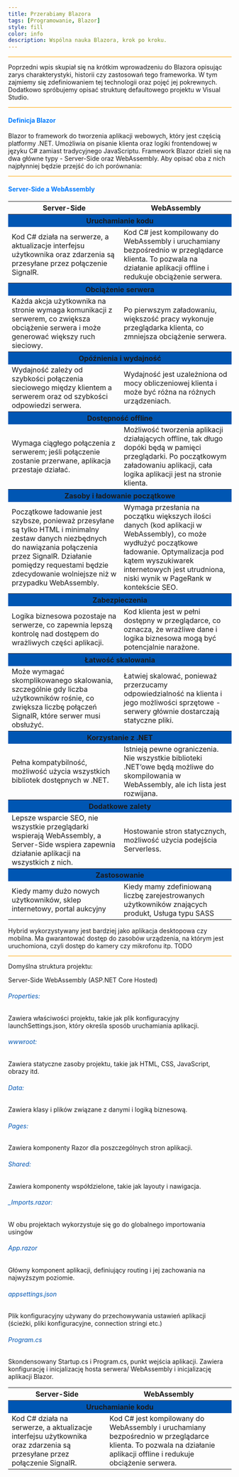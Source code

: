 ```yaml
---
title: Przerabiamy Blazora
tags: [Programowanie, Blazor]
style: fill
color: info 
description: Wspólna nauka Blazora, krok po kroku.
---
```

<hr style="height: 1px; background-color: orange;">
    Poprzedni wpis skupiał się na krótkim wprowadzeniu do Blazora opisując zarys charakterystyki, historii czy zastosowań tego frameworka.
W tym zajmiemy się zdefiniowaniem tej technologii oraz pojęć jej pokrewnych. Dodatkowo spróbujemy opisać strukturę defaultowego projektu w Visual Studio.

<hr style="height: 1px; background-color: orange;">


<h4 style="color:#007bff"><b>Definicja Blazor</b></h4> 

Blazor to framework do tworzenia aplikacji webowych, który jest częścią platformy .NET. Umożliwia on pisanie klienta oraz logiki frontendowej w języku C# zamiast tradycyjnego JavaScriptu. 
Framework Blazor dzieli się na dwa główne typy - Server-Side oraz WebAssembly.
Aby opisać oba z nich najpłynniej będzie przejść do ich porównania:

<hr style="height: 1px; background-color: orange;">

<h4 style="color:#007bff"><b>Server-Side a WebAssembly</b></h4> 


<table style="border=0; border-collapse: collapse;">
  <tr>
    <th style="text-align: center;">Server-Side</th>
    <th style="text-align: center;">WebAssembly</th>
  </tr>
  <tr>
    <th colspan="2" style="text-align: center; background-color:#0056b3"><strong>Uruchamianie kodu</strong></th>
  </tr>
  <tr>
    <td>Kod C# działa na serwerze, a aktualizacje interfejsu użytkownika oraz zdarzenia są przesyłane przez połączenie SignalR.</td>
    <td>Kod C# jest kompilowany do WebAssembly i uruchamiany bezpośrednio w przeglądarce klienta. To pozwala na działanie aplikacji offline i redukuje obciążenie serwera.</td>
  </tr>
  <tr>
    <th colspan="2" style="text-align: center; background-color:#0056b3"><strong>Obciążenie serwera</strong></th>
  </tr>
  <tr>
    <td>Każda akcja użytkownika na stronie wymaga komunikacji z serwerem, co zwiększa obciążenie serwera i może generować większy ruch sieciowy.</td>
    <td>Po pierwszym załadowaniu, większość pracy wykonuje przeglądarka klienta, co zmniejsza obciążenie serwera.</td>
  </tr>
  <tr>
    <th colspan="2" style="text-align: center; background-color:#0056b3"><strong>Opóźnienia i wydajność</strong></th>
  </tr>
  <tr>
    <td>Wydajność zależy od szybkości połączenia sieciowego między klientem a serwerem oraz od szybkości odpowiedzi serwera.</td>
    <td>Wydajność jest uzależniona od mocy obliczeniowej klienta i może być różna na różnych urządzeniach.</td>
  </tr>
  <tr>
    <th colspan="2" style="text-align: center; background-color:#0056b3"><strong>Dostępność offline</strong></th>
  </tr>
  <tr>
    <td>Wymaga ciągłego połączenia z serwerem; jeśli połączenie zostanie przerwane, aplikacja przestaje działać.</td>
    <td>Możliwość tworzenia aplikacji działających offline, tak długo dopóki będą w pamięci przeglądarki. Po początkowym załadowaniu aplikacji, cała logika aplikacji jest na stronie klienta.</td>
  </tr>
  <tr>
    <th colspan="2" style="text-align: center; background-color:#0056b3"><strong>Zasoby i ładowanie początkowe</strong></th>
  </tr>
  <tr>
    <td>Początkowe ładowanie jest szybsze, ponieważ przesyłane są tylko HTML i minimalny zestaw danych niezbędnych do nawiązania połączenia przez SignalR. Działanie pomiędzy requestami będzie zdecydowanie wolniejsze niż w przypadku WebAssembly.</td>
    <td>Wymaga przesłania na początku większych ilości danych (kod aplikacji w WebAssembly), co może wydłużyć początkowe ładowanie. Optymalizacja pod kątem wyszukiwarek internetowych jest utrudniona, niski wynik w PageRank w kontekście SEO.</td>
  </tr>
  <tr>
    <th colspan="2" style="text-align: center; background-color:#0056b3"><strong>Zabezpieczenia</strong></th>
  </tr>
  <tr>
    <td>Logika biznesowa pozostaje na serwerze, co zapewnia lepszą kontrolę nad dostępem do wrażliwych części aplikacji.</td>
    <td>Kod klienta jest w pełni dostępny w przeglądarce, co oznacza, że wrażliwe dane i logika biznesowa mogą być potencjalnie narażone.</td>
  </tr>
  <tr>
    <th colspan="2" style="text-align: center; background-color:#0056b3"><strong>Łatwość skalowania</strong></th>
  </tr>
  <tr>
    <td>Może wymagać skomplikowanego skalowania, szczególnie gdy liczba użytkowników rośnie, co zwiększa liczbę połączeń SignalR, które serwer musi obsłużyć.</td>
    <td>Łatwiej skalować, ponieważ przerzucamy odpowiedzialność na klienta i jego możliwości sprzętowe - serwery głównie dostarczają statyczne pliki.</td>
  </tr>
  <tr>
    <th colspan="2" style="text-align: center; background-color:#0056b3"><strong>Korzystanie z .NET</strong></th>
  </tr>
  <tr>
    <td>Pełna kompatybilność, możliwość użycia wszystkich bibliotek dostępnych w .NET.</td>
    <td>Istnieją pewne ograniczenia. Nie wszystkie biblioteki .NET’owe będą możliwe do skompilowania w WebAssembly, ale ich lista jest rozwijana.</td>
  </tr>
  <tr>
    <th colspan="2" style="text-align: center; background-color:#0056b3"><strong>Dodatkowe zalety</strong></th>
  </tr>
  <tr>
    <td>Lepsze wsparcie SEO, nie wszystkie przeglądarki wspierają WebAssembly, a Server-Side wspiera zapewnia działanie aplikacji na wszystkich z nich.</td>
    <td>Hostowanie stron statycznych, możliwość użycia podejścia Serverless.</td>
  </tr>
  <tr>
    <th colspan="2" style="text-align: center; background-color:#0056b3"><strong>Zastosowanie</strong></th>
  </tr>
  <tr>
    <td>Kiedy mamy dużo nowych użytkowników, sklep internetowy, portal aukcyjny</td>
    <td>Kiedy mamy zdefiniowaną liczbę zarejestrowanych użytkowników znających produkt, Usługa typu SASS
  </td>
</tr>
</table>

Hybrid wykorzystywany jest bardziej jako aplikacja desktopowa czy mobilna. 
Ma gwarantować dostęp do zasobów urządzenia, na którym jest uruchomiona, czyli dostęp do kamery czy mikrofonu itp. TODO

<hr style="height: 1px; background-color: orange;">

Domyślna struktura projektu:

Server-Side							WebAssembly (ASP.NET Core Hosted)



<h6 style="color:#0056b3">Properties:</h6>   
Zawiera właściwości projektu, takie jak plik konfiguracyjny launchSettings.json, który określa sposób uruchamiania aplikacji.
 
<h6 style="color:#0056b3">wwwroot:</h6>
Zawiera statyczne zasoby projektu, takie jak HTML, CSS, JavaScript, obrazy itd.

<h6 style="color:#0056b3">Data:</h6>
Zawiera klasy i plików związane z danymi i logiką biznesową.

<h6 style="color:#0056b3">Pages:</h6>
Zawiera komponenty Razor dla poszczególnych stron aplikacji.

<h6 style="color:#0056b3">Shared:</h6>
Zawiera komponenty współdzielone, takie jak layouty i nawigacja.

<h6 style="color:#0056b3">_Imports.razor:</h6>
W obu projektach wykorzystuje się go do globalnego importowania usingów

<h6 style="color:#0056b3">App.razor</h6>
Główny komponent aplikacji, definiujący routing i jej zachowania na najwyższym poziomie.

<h6 style="color:#0056b3">appsettings.json</h6>
Plik konfiguracyjny używany do przechowywania ustawień aplikacji (ścieżki, pliki konfiguracyjne, connection stringi etc.)

<h6 style="color:#0056b3">Program.cs</h6>
Skondensowany Startup.cs i Program.cs, punkt wejścia aplikacji. Zawiera konfigurację i inicjalizację hosta serwera/ WebAssembly i inicjalizację aplikacji Blazor.



<table style= "border-collapse: collapse;">
  <tr>
    <th style="text-align: center;">Server-Side</th>
    <th style="text-align: center;">WebAssembly</th>
  </tr>
  <tr>
    <th colspan="2" style="text-align: center; background-color:#0056b3"><strong>Uruchamianie kodu</strong></th>
  </tr>
  <tr>
    <td>Kod C# działa na serwerze, a aktualizacje interfejsu użytkownika oraz zdarzenia są przesyłane przez połączenie SignalR.</td>
    <td>Kod C# jest kompilowany do WebAssembly i uruchamiany bezpośrednio w przeglądarce klienta. To pozwala na działanie aplikacji offline i redukuje obciążenie serwera.</td>
  </tr>
</table>